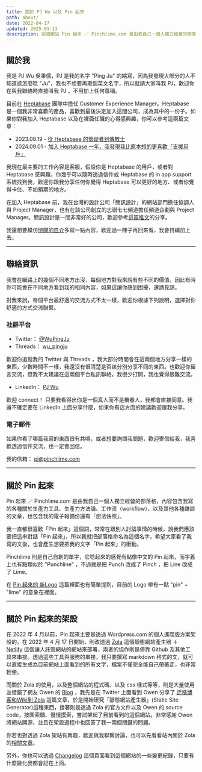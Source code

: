 ```yaml
---
title: 關於 PJ Wu 以及 Pin 起來
path: about/
date: 2022-04-17
updated: 2025-01-13
description: 這個網站 Pin 起來 ／ Pinchlime.com 是由我自己一個人獨立經營的部落格，主要是拿來放我寫的各種關於生產力工具、生產力方法論、工作流（workflow）、以及其他各種雜談的文章。
---
```


## 關於我

我是 PJ Wu 吳秉儒，PJ 是我的名字 "Ping Ju" 的縮寫，因為我發現大部分的人不知道該怎麼唸 "Ju"，我也不想要再取個英文名字，所以就請大家叫我 PJ，歡迎你在與我聯絡時直接叫我 PJ ，不用加上任何尊稱。

目前在 [Heptabase](https://get.heptabase.com/pinchlime) 團隊中擔任 Customer Experience Manager。Heptabase 是一個我非常喜歡的產品，喜歡到最後決定加入這間公司，成為其中的一份子。如果你對我加入 Heptabase 以及在裡面任職的心得感興趣，你可以參考這兩篇文章：

- 2023.08.19 - [從 Heptabase 的懷疑者到傳教士](@/newsletters/29-from-a-heptabase-doubter-to-a-missionary.md)
- 2024.09.01 - [加入 Heptabase 一年，我發現我比原本想的更喜歡「支援用戶」](@/blog/my-first-year-in-heptabase.md)

我現在最主要的工作內容是客服，假設你是 Heptabase 的用戶，或者對 Heptabase 感興趣，你幾乎可以隨時透過信件或 Heptabase 的 in app support 系統找到我，歡迎你跟我分享任何你覺得 Heptabase 可以更好的地方、或者你覺得卡住、不如預期的地方。

在加入 Heptabase 前，我在台灣的設計公司「簡訊設計」的網站部門擔任協調人與 Project Manager，也有在該公司創立的志祺七七頻道擔任頻道企劃與 Project Manager。簡訊設計是一間非常好的公司，歡迎參考[這篇推文](https://twitter.com/WuPingJu/status/1686395947600039936)的分享。

我還想要模仿[愷開的自介](https://me.kalan.dev/)多寫一點內容，歡迎過一陣子再回來看，我會持續加上去。

---

## 聯絡資訊

我會在網路上的幾個不同地方出沒，每個地方對我來說有些不同的價值，因此有時你可能會在不同地方看到我的相同內容，如果這讓你感到困擾，還請見諒。

對我來說，每個平台最舒適的交流方式不太一樣，歡迎你根據下列說明，選擇對你舒適的方式交流聯繫。

### 社群平台

- Twitter： [@WuPingJu](https://twitter.com/WuPingJu)
- Threads： [wu_pingju](https://www.threads.net/@wu_pingju)

歡迎你追蹤我的 Twitter 與 Threads ，我大部分時間會在這兩個地方分享一樣的東西，少數時間不一樣，我還沒有很清楚是否該分別分享不同的東西。也歡迎你留言交流，但我不太建議在這兩個平台私訊聯絡，我很少打開，我也覺得很難交流。

- LinkedIn： [PJ Wu](https://www.linkedin.com/in/wupingju/)

歡迎 connect！ 只要我看得出你是一個真人而不是機器人，我都會直接同意。我還不確定要在 LinkedIn 上面分享什麼，如果你有這方面的建議歡迎跟我分享。

### 電子郵件

如果你看了哪篇我寫的東西很有共鳴，或者想要詢問我問題，歡迎寄信給我，我喜歡透過信件交流，也一定會回信。

我的信箱： pj@pinchlime.com


---

## 關於 Pin 起來

Pin 起來 ／ Pinchlime.com 是由我自己一個人獨立經營的部落格，內容包含我寫的各種關於生產力工具、生產力方法論、工作流（workflow）、以及其他各種雜談的文章，也包含我的電子報備份還有「想法快照」。

我一直都很喜歡「Pin 起來」這個詞，常常在跟別人討論事情的時候，說我們應該要把這串對話「Pin 起來」，所以我就把部落格命名為這個名字，希望大家看了我寫的文後，也會產生想要把我的文字「Pin 起來」的衝動。

Pinchlime 則是自己自創的單字，它唸起來的感覺有點像中文的 Pin 起來，而字義上也有點類似於 "Punchline" ，不過就是把 Punch 改成了 Pinch ，把 Line 改成了 Lime。

在 [Pin 起來的 新Logo](@/blog/the-new-logo-of-pinchlime.md) 這篇裡面也有簡單提到，目前的 Logo 帶有一點 "pin" + "lime" 的意象在裡面。

---

## 關於 Pin 起來的架設

在 2022 年 4 月以前，Pin 起來主要是透過 Wordpress.com 的個人進階版方案架設的，在 2022 年 4 月 17 日開始，則改透過 [Zola](https://www.getzola.org/) 這個靜態網站產生器 ＋ [Netlify](https://www.netlify.com/) 這個讓人託管網站的網站來部署，兩者的協作則是倚靠 Github 及其他工具來串接。透過這些工具與服務的串接，我只要撰寫 markdown 格式的文，就可以直接生成為目前網站上面看到的所有文字，檔案不僅完全能自己帶著走，也非常輕便。

而關於 Zola 的使用，以及整個網站的程式碼、以及 css 樣式等等，則是大量使用並借鏡了網友 Owen 的 [Blog](https://www.owenyoung.com/) ，我先是在 Twitter 上面看到 Owen 分享了 [迁移博客和Wiki到 Zola](https://www.owenyoung.com/blog/migrate-to-zola/) 這篇文章，於是開始研究「靜態網站產生器」(Static Site Generator)這種東西，接著則是透過 Zola 的官方文件以及 Owen 的 source code，按圖索驥、慢慢摸索，嘗試架起了目前看到的這個網站。非常感謝 Owen 將網站開源，並且在架設過程中也回答了我一兩個關鍵的問題。

你若也對透過 Zola 架站有興趣，歡迎與我聯繫討論，也可以先看看站內關於 Zola 的[相關文章](/tags/zola)。

另外，你也可以透過 [Changelog](/changelog) 這個頁面看到這個網站的一些變更紀錄，只要有什麼變化我都會記在上面。